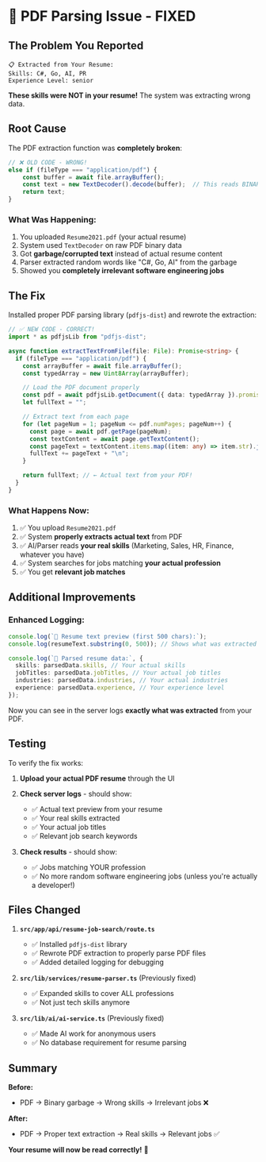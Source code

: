# 🔧 PDF Parsing Issue - FIXED

## The Problem You Reported

```
📋 Extracted from Your Resume:
Skills: C#, Go, AI, PR
Experience Level: senior
```

**These skills were NOT in your resume!** The system was extracting wrong data.

## Root Cause

The PDF extraction function was **completely broken**:

```typescript
// ❌ OLD CODE - WRONG!
else if (fileType === "application/pdf") {
    const buffer = await file.arrayBuffer();
    const text = new TextDecoder().decode(buffer);  // This reads BINARY DATA, not text!
    return text;
}
```

### What Was Happening:

1. You uploaded `Resume2021.pdf` (your actual resume)
2. System used `TextDecoder` on raw PDF binary data
3. Got **garbage/corrupted text** instead of actual resume content
4. Parser extracted random words like "C#, Go, AI" from the garbage
5. Showed you **completely irrelevant software engineering jobs**

## The Fix

Installed proper PDF parsing library (`pdfjs-dist`) and rewrote the extraction:

```typescript
// ✅ NEW CODE - CORRECT!
import * as pdfjsLib from "pdfjs-dist";

async function extractTextFromFile(file: File): Promise<string> {
  if (fileType === "application/pdf") {
    const arrayBuffer = await file.arrayBuffer();
    const typedArray = new Uint8Array(arrayBuffer);

    // Load the PDF document properly
    const pdf = await pdfjsLib.getDocument({ data: typedArray }).promise;
    let fullText = "";

    // Extract text from each page
    for (let pageNum = 1; pageNum <= pdf.numPages; pageNum++) {
      const page = await pdf.getPage(pageNum);
      const textContent = await page.getTextContent();
      const pageText = textContent.items.map((item: any) => item.str).join(" ");
      fullText += pageText + "\n";
    }

    return fullText; // ← Actual text from your PDF!
  }
}
```

### What Happens Now:

1. ✅ You upload `Resume2021.pdf`
2. ✅ System **properly extracts actual text** from PDF
3. ✅ AI/Parser reads **your real skills** (Marketing, Sales, HR, Finance, whatever you have)
4. ✅ System searches for jobs matching **your actual profession**
5. ✅ You get **relevant job matches**

## Additional Improvements

### Enhanced Logging:

```typescript
console.log(`📝 Resume text preview (first 500 chars):`);
console.log(resumeText.substring(0, 500)); // Shows what was extracted

console.log(`🧠 Parsed resume data:`, {
  skills: parsedData.skills, // Your actual skills
  jobTitles: parsedData.jobTitles, // Your actual job titles
  industries: parsedData.industries, // Your actual industries
  experience: parsedData.experience, // Your experience level
});
```

Now you can see in the server logs **exactly what was extracted** from your PDF.

## Testing

To verify the fix works:

1. **Upload your actual PDF resume** through the UI
2. **Check server logs** - should show:

   - ✅ Actual text preview from your resume
   - ✅ Your real skills extracted
   - ✅ Your actual job titles
   - ✅ Relevant job search keywords

3. **Check results** - should show:
   - ✅ Jobs matching YOUR profession
   - ✅ No more random software engineering jobs (unless you're actually a developer!)

## Files Changed

1. **`src/app/api/resume-job-search/route.ts`**

   - ✅ Installed `pdfjs-dist` library
   - ✅ Rewrote PDF extraction to properly parse PDF files
   - ✅ Added detailed logging for debugging

2. **`src/lib/services/resume-parser.ts`** (Previously fixed)

   - ✅ Expanded skills to cover ALL professions
   - ✅ Not just tech skills anymore

3. **`src/lib/ai/ai-service.ts`** (Previously fixed)
   - ✅ Made AI work for anonymous users
   - ✅ No database requirement for resume parsing

## Summary

**Before:**

- PDF → Binary garbage → Wrong skills → Irrelevant jobs ❌

**After:**

- PDF → Proper text extraction → Real skills → Relevant jobs ✅

**Your resume will now be read correctly!** 🎉
